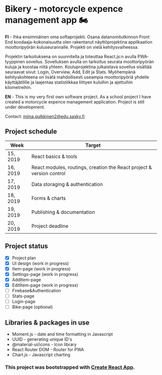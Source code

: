 # Bikery - motorcycle expence management app :motorcycle: 

**FI** - Ihka ensimmäinen oma softaprojekti. Osana datanomitutkinnon Front End koodaaja-kokonaisuutta olen rakentanut näyttöprojektina applikaation moottoripyörän kuluseurannalle. Projekti on vielä kehitysvaiheessa.

Projektin tarkoituksena on suunnitella ja toteuttaa React.js:n avulla PWA-tyyppinen sovellus. Sovelluksen avulla on tarkoitus seurata moottoripyörän kuluja ja koostaa niitä yhteen. Kouluprojektina julkaistava sovellus sisältää seuraavat sivut: Login, Overview, Add, Edit ja Stats. Myöhempänä kehityskohteena on lisätä mahdollisesti useampia moottoripyöriä yhdelle käyttäjätilille ja laajentaa statistiikkaa liittyen kuluihin ja ajettuihin kilometreihin.

**EN** - This is my very first own software project. As a school project I have created a motorcycle expence management application. Project is still under development.

Contact: miina.pulkkinen2@edu.sasky.fi

## Project schedule
Week | Target
------------ | -------------
15, 2019 | React basics & tools
16, 2019 | React modules, routings, creation the React project & version control
17, 2019 | Data storaging & authentication
18, 2019 | Forms & charts
19, 2019 | Publishing & documentation
20, 2019 | Project deadline

## Project status
- [x] Project plan
- [x] UI design (work in progress)
- [x] Item-page (work in progress)
- [x] Settings-page (work in progress)
- [x] AddItem-page 
- [x] EditItem-page (work in progress)
- [ ] Firebase&Authentication
- [ ] Stats-page
- [ ] Login-page
- [ ] Bike-page (optional)

## Libraries & packages in use
- Moment.js - date and time formatting in Javascript
- UUID - generating unique ID's
- @material-ui/icons - Icon library
- React Router DOM - Router for PWA
- Chart.js - Javascript charting


### This project was bootstrapped with [Create React App](https://github.com/facebook/create-react-app).


